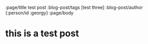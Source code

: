 :page/title test post
:blog-post/tags [test three]
:blog-post/author {:person/id :georgy}
:page/body

# this is a test post
